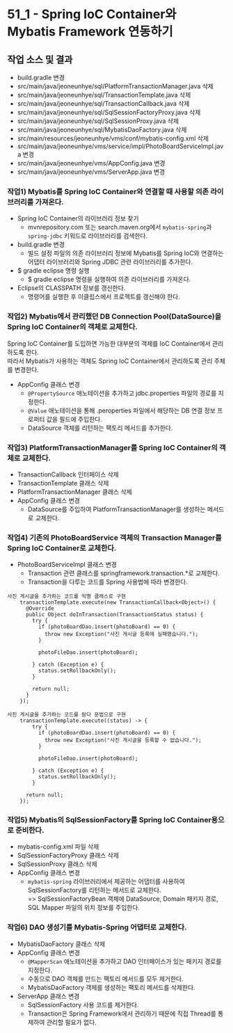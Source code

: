 # 51_1 - Spring IoC Container와 Mybatis Framework 연동하기

## 작업 소스 및 결과

- build.gradle 변경
- src/main/java/jeoneunhye/sql/PlatformTransactionManager.java 삭제
- src/main/java/jeoneunhye/sql/TransactionTemplate.java 삭제
- src/main/java/jeoneunhye/sql/TransactionCallback.java 삭제
- src/main/java/jeoneunhye/sql/SqlSessionFactoryProxy.java 삭제
- src/main/java/jeoneunhye/sql/SqlSessionProxy.java 삭제
- src/main/java/jeoneunhye/sql/MybatisDaoFactory.java 삭제
- src/main/resources/jeoneunhye/vms/conf/mybatis-config.xml 삭제
- src/main/java/jeoneunhye/vms/service/impl/PhotoBoardServiceImpl.java 변경
- src/main/java/jeoneunhye/vms/AppConfig.java 변경
- src/main/java/jeoneunhye/vms/ServerApp.java 변경

### 작업1) Mybatis를 Spring IoC Container와 연결할 때 사용할 의존 라이브러리를 가져온다.

- Spring IoC Container의 라이브러리 정보 찾기
    - mvnrepository.com 또는 search.maven.org에서
    `mybatis-spring`과 `spring-jdbc` 키워드로 라이브러리를 검색한다.
- build.gradle 변경
    - 빌드 설정 파일의 의존 라이브러리 정보에 Mybatis를 Spring IoC와 연결하는 어댑터 라이브러리와
    Spring JDBC 관련 라이브러리를 추가한다.
- $ gradle eclipse 명령 실행
    - $ gradle eclipse 명령을 실행하여 의존 라이브러리를 가져온다.
- Eclipse의 CLASSPATH 정보를 갱신한다.
    - 명령어를 실행한 후 이클립스에서 프로젝트를 갱신해야 한다.

### 작업2) Mybatis에서 관리했던 DB Connection Pool(DataSource)을 Spring IoC Container의 객체로 교체한다.

Spring IoC Container를 도입하면 가능한 대부분의 객체를 IoC Container에서 관리하도록 한다.  
따라서 Mybatis가 사용하는 객체도 Spring IoC Container에서 관리하도록 관리 주체를 변경한다.

- AppConfig 클래스 변경
    - `@PropertySource` 애노테이션을 추가하고 jdbc.properties 파일의 경로를 지정한다.
    - `@Value` 애노테이션을 통해 .peroperties 파일에서 해당하는 DB 연결 정보 프로퍼티 값을 필드에 주입한다.
    - DataSource 객체를 리턴하는 팩토리 메서드를 추가한다.

### 작업3) PlatformTransactionManager를 Spring IoC Container의 객체로 교체한다.

- TransactionCallback 인터페이스 삭제
- TransactionTemplate 클래스 삭제
- PlatformTransactionManager 클래스 삭제
- AppConfig 클래스 변경
    - DataSource를 주입하여 PlatformTransactionManager를 생성하는 메서드로 교체한다.

### 작업4) 기존의 PhotoBoardService 객체의 Transaction Manager를 Spring IoC Container로 교체한다.

- PhotoBoardServiceImpl 클래스 변경
    - Transaction 관련 클래스를 springframework.transaction.*로 교체한다.
    - Transaction을 다루는 코드를 Spring 사용법에 따라 변경한다.

```
사진 게시글을 추가하는 코드를 익명 클래스로 구현
    transactionTemplate.execute(new TransactionCallback<Object>() {
      @Override
      public Object doInTransaction(TransactionStatus status) {
        try {
          if (photoBoardDao.insert(photoBoard) == 0) {
            throw new Exception("사진 게시글 등록에 실패했습니다.");
          }
          
          photoFileDao.insert(photoBoard);
          
        } catch (Exception e) {
          status.setRollbackOnly();
        }
        
        return null;
      }
    });
```

```
사진 게시글을 추가하는 코드를 람다 문법으로 구현
    transactionTemplate.execute((status) -> {
        try {
          if (photoBoardDao.insert(photoBoard) == 0) {
            throw new Exception("사진 게시글을 등록할 수 없습니다.");
          }

          photoFileDao.insert(photoBoard);

        } catch (Exception e) {
          status.setRollbackOnly();
        }

      return null;
    });
```

### 작업5) Mybatis의 SqlSessionFactory를 Spring IoC Container용으로 준비한다.

- mybatis-config.xml 파일 삭제
- SqlSessionFactoryProxy 클래스 삭제
- SqlSessionProxy 클래스 삭제
- AppConfig 클래스 변경
    - `mybatis-spring` 라이브러리에서 제공하는 어댑터를 사용하여 SqlSessionFactory를 리턴하는 메서드로 교체한다.  
    => SqlSessionFactoryBean 객체에 DataSource, Domain 패키지 경로, SQL Mapper 파일의 위치 정보를 주입한다.

### 작업6) DAO 생성기를 Mybatis-Spring 어댑터로 교체한다.

- MybatisDaoFactory 클래스 삭제
- AppConfig 클래스 변경
    - `@MapperScan` 애노테이션을 추가하고 DAO 인터페이스가 있는 패키지 경로를 지정한다.
    - 수동으로 DAO 객체를 만드는 팩토리 메서드를 모두 제거한다.
    - MybatisDaoFactory 객체를 생성하는 팩토리 메서드를 삭제한다.
- ServerApp 클래스 변경
    - SqlSessionFactory 사용 코드를 제거한다.
    - Transaction은 Spring Framework에서 관리하기 때문에 직접 Thread를 통제하여 관리할 필요가 없다.